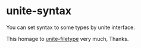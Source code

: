# unite-syntax

You can set syntax to some types by unite interface.

This homage to [unite-filetype](https://github.com/osyo-manga/unite-filetype) very much, Thanks.
